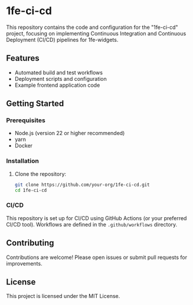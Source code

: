 # 1fe-ci-cd

This repository contains the code and configuration for the "1fe-ci-cd" project, focusing on implementing Continuous Integration and Continuous Deployment (CI/CD) pipelines for 1fe-widgets.

## Features

- Automated build and test workflows
- Deployment scripts and configuration
- Example frontend application code

## Getting Started

### Prerequisites

- Node.js (version 22 or higher recommended)
- yarn
- Docker

### Installation

1. Clone the repository:
   ```sh
   git clone https://github.com/your-org/1fe-ci-cd.git
   cd 1fe-ci-cd
   ```

### CI/CD

This repository is set up for CI/CD using GitHub Actions (or your preferred CI/CD tool). Workflows are defined in the `.github/workflows` directory.

## Contributing

Contributions are welcome! Please open issues or submit pull requests for improvements.

## License

This project is licensed under the MIT License.
